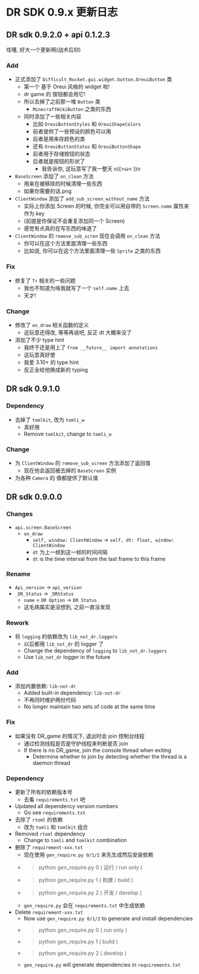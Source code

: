 # DR SDK 0.9.x 更新日志

## DR sdk 0.9.2.0 + api 0.1.2.3

哇噻, 好大一个更新啊(战术后仰)

### Add

- 正式添加了 `Difficult_Rocket.gui.widget.button.OreuiButton` 类
  - 第一个 基于 Oreui 风格的 widget 啦!
  - dr game 的 按钮都会用它!
  - 所以去掉了之前那一堆 `Button` 类
    - `MinecraftWikiButton` 之类的东西
  - 同时添加了一些相关内容
    - 比如 `OreuiButtonStyles` 和 `OreuiShapeColors`
    - 前者提供了一些预设的颜色可以用
    - 后者是用来存颜色的类
    - 还有 `OreuiButtonStatus` 和 `OreuiButtonShape`
    - 前者用于存储按钮的状态
    - 后者就是按钮的形状了
      - 我告诉你, 这玩意写了我一整天 o((>ω< ))o
- `BaseScreen` 添加了 `on_clean` 方法
  - 用来在被移除的时候清理一些东西
  - 如果你需要的话.png
- `ClientWindow` 添加了 `add_sub_screen_without_name` 方法
  - 实际上你添加 Screen 的时候, 你完全可以用自带的 `Screen.name` 属性来作为 key
  - (前提是你保证不会重复添加同一个 Screen)
  - 感觉有点真的在写东西的味道了
- `ClientWindow` 的 `remove_sub_scren` 现在会调用 `on_clean` 方法
  - 你可以在这个方法里面清理一些东西
  - 比如说, 你可以在这个方法里面清理一些 `Sprite` 之类的东西

### Fix

- 修复了 `Tr` 相关的一些问题
  - 我也不知道为啥我就写了一个 `self.name` 上去
  - 天才!

### Change

- 修改了 `on_draw` 相关函数的定义
  - 这玩意还得改, 等等再说吧, 反正 dt 大概率没了
- 添加了不少 type hint
  - 我终于还是用上了 `from __future__ import annotations`
  - 这玩意真好使
  - 我爱 3.10+ 的 type hint
  - 反正全给他换成新的 typing

## DR sdk 0.9.1.0

### Dependency

- 去掉了 `tomlkit`, 改为 `tomli_w`
  - 真好用
  - Remove `tomlkit`, change to `tomli_w`

### Change

- 为 `ClientWindow` 的 `remove_sub_screen` 方法添加了返回值
  - 现在他会返回被去掉的 `BaseScreen` 实例
- 为各种 `Camera` 的 值都提供了默认值

## DR sdk 0.9.0.0

### Changes

- `api.screen.BaseScreen`
  - `on_draw`
    - `self, window: ClientWindow` -> `self, dt: float, window: ClientWindow`
    - `dt` 为上一帧到这一帧的时间间隔
    - `dt` is the time interval from the last frame to this frame

### Rename

- `Api_version` -> `api_version`
- `_DR_Status` -> `_DRStatus`
  - `name` = `DR Option` -> `DR Status`
  - 这毛病属实是没想到, 之前一直没发现

### Rework

- 将 `logging` 的依赖改为 `lib_not_dr.loggers`
  - 以后都用 `lib_not_dr` 的 logger 了
  - Change the dependency of `logging` to `lib_not_dr.loggers`
  - Use `lib_not_dr` logger in the future

### Add

- 添加内置依赖: `lib-not-dr`
  - Added built-in dependency: `lib-not-dr`
  - 不再同时维护两份代码
  - No longer maintain two sets of code at the same time

### Fix

- 如果没有 DR_game 的情况下, 退出时会 join 控制台线程
  - 通过检测线程是否是守护线程来判断是否 join
  - If there is no DR_game, join the console thread when exiting
    - Determine whether to join by detecting whether the thread is a daemon thread

### Dependency

- 更新了所有的依赖版本号
  - 去看 `requirements.txt` 吧
- Updated all dependency version numbers
  - Go see `requirements.txt`
- 去除了 `rtoml` 的依赖
  - 改为 `tomli` 和 `tomlkit` 组合
- Removed `rtoml` dependency
  - Change to `tomli` and `tomlkit` combination
- 删除了 `requirement-xxx.txt`
  - 现在使用 `gen_require.py 0/1/2` 来先生成然后安装依赖
  - > python gen_require.py 0 ( 运行 / run only )
  - > python gen_require.py 1 ( 构建 / build )
  - > python gen_require.py 2 ( 开发 / develop )
  - `gen_require.py` 会在 `requirements.txt` 中生成依赖
- Delete `requirement-xxx.txt`
  - Now use `gen_require.py 0/1/2` to generate and install dependencies
  - > python gen_require.py 0 ( run only )
  - > python gen_require.py 1 ( build )
  - > python gen_require.py 2 ( develop )
  - `gen_require.py` will generate dependencies in `requirements.txt`
